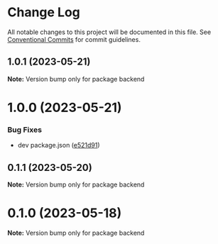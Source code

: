 # Change Log

All notable changes to this project will be documented in this file.
See [Conventional Commits](https://conventionalcommits.org) for commit guidelines.

## 1.0.1 (2023-05-21)

**Note:** Version bump only for package backend





# 1.0.0 (2023-05-21)


### Bug Fixes

* dev package.json ([e521d91](https://github.com/victor-brown/alkfejl-II-movieDB/commit/e521d91d9ecf8fa0b6fe746a20739a8865c60157))





## 0.1.1 (2023-05-20)

**Note:** Version bump only for package backend





# 0.1.0 (2023-05-18)

**Note:** Version bump only for package backend
